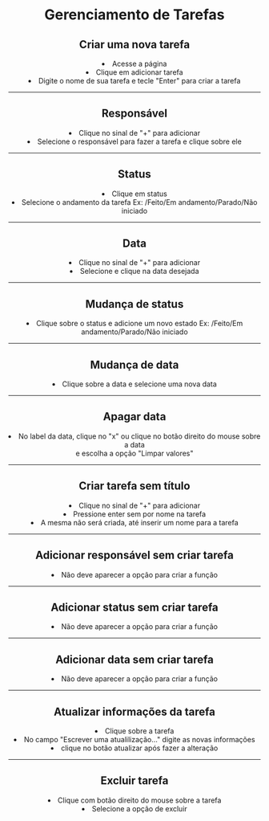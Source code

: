  <div align="center"><h1> Gerenciamento de Tarefas</h1>

 <p>
 <h2>Criar uma nova tarefa</h2>
 <li>Acesse a página
 <li>Clique em adicionar tarefa
 <li>Digite o nome de sua tarefa e tecle "Enter" para criar a tarefa
 <hr>
 <h2>Responsável</h2>
 <li>Clique no sinal de "+" para adicionar
 <li>Selecione o responsável para fazer a tarefa e clique sobre ele
 <hr>
 <h2>Status</h2>
 <li>Clique em status
 <li>Selecione o andamento da tarefa Ex: /Feito/Em andamento/Parado/Não iniciado
<hr>
 <h2>Data</h2>
 <li>Clique no sinal de "+" para adicionar
 <li>Selecione e clique na data desejada
 <hr>
<h2>Mudança de status</h2>
<li>Clique sobre o status e adicione um novo estado Ex: /Feito/Em andamento/Parado/Não iniciado
 <hr>
  <h2>Mudança de data</h2>
<li>Clique sobre a data e selecione uma nova data
  <hr>
  <h2>Apagar data</h2>
  <li>No label da data, clique no "x" ou clique no botão direito do mouse sobre a data<br> e escolha a opção "Limpar valores"
  <hr>
 <h2>Criar tarefa sem título</h2>
<li>Clique no sinal de "+" para adicionar
<li>Pressione enter sem por nome na tarefa
<li>A mesma não será criada, até inserir um nome para a tarefa
 <hr>
<h2>Adicionar responsável sem criar tarefa</h2>
<li>Não deve aparecer a opção para criar a função
 <hr>
<h2>Adicionar status sem criar tarefa</h2>
<li>Não deve aparecer a opção para criar a função
 <hr>
<h2>Adicionar data sem criar tarefa</h2>
<li>Não deve aparecer a opção para criar a função
 <hr>
<h2>Atualizar informações da tarefa</h2>
<li>Clique sobre a tarefa
<li>No campo "Escrever uma atualilização..." digite as novas informações
<li>clique no botão atualizar após fazer a alteração
 <hr>
<h2>Excluir tarefa</h2>
<li>Clique com botão direito do mouse sobre a tarefa
<li>Selecione a opção de excluir

 </p>